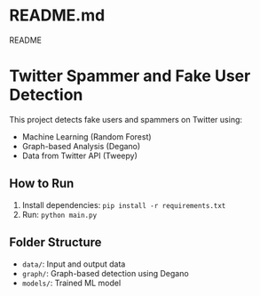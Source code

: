# README.md
README
# Twitter Spammer and Fake User Detection

This project detects fake users and spammers on Twitter using:
- Machine Learning (Random Forest)
- Graph-based Analysis (Degano)
- Data from Twitter API (Tweepy)

## How to Run
1. Install dependencies: `pip install -r requirements.txt`
2. Run: `python main.py`

## Folder Structure
- `data/`: Input and output data
- `graph/`: Graph-based detection using Degano
- `models/`: Trained ML model
